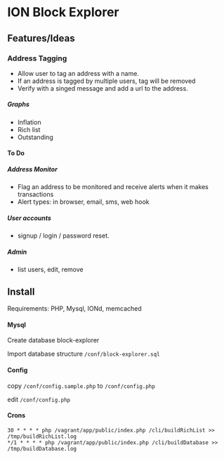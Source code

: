 
# ION Block Explorer

## Features/Ideas

### Address Tagging
 * Allow user to tag an address with a name.
 * If an address is tagged by multiple users, tag will be removed
 * Verify with a singed message and add a url to the address.

##### Graphs
 * Inflation
 * Rich list
 * Outstanding


#### To Do

##### Address Monitor
 * Flag an address to be monitored and receive alerts when it makes transactions
 * Alert types: in browser, email, sms, web hook

##### User accounts
 * signup / login / password reset.
 
##### Admin
 * list users, edit, remove


## Install

Requirements: PHP, Mysql, IONd, memcached

#### Mysql

Create database block-explorer

Import database structure ```/conf/block-explorer.sql```

#### Config
copy ```/conf/config.sample.php``` to ```/conf/config.php```

edit ```/conf/config.php```

#### Crons

```
30 * * * * php /vagrant/app/public/index.php /cli/buildRichList >> /tmp/buildRichList.log
*/1 * * * * php /vagrant/app/public/index.php /cli/buildDatabase >> /tmp/buildDatabase.log
```

